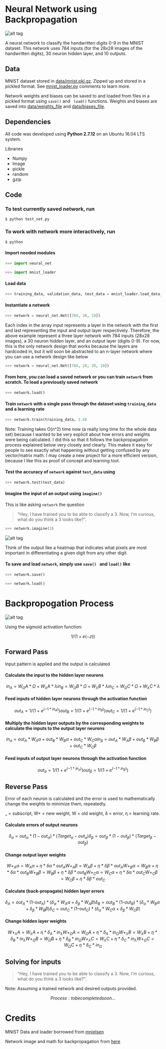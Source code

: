# Neural Network using Backpropagation
![alt tag](https://github.com/nathansegan/mnist_neural_network/blob/master/scraps/number.jpg)

A neural network to classify the handwritten digits 0-9 in the MNIST dataset.  This network uses 784 inputs (for the 28x28 images of the handwritten digits), 30 neuron hidden layer, and 10 outputs.

## Data

MNIST dataset stored in [data/mnist.pkl.gz](https://github.com/nathansegan/mnist_neural_network/tree/master/data).  Zipped up and stored in a pickled format.  See [mnist_loader.py](https://github.com/nathansegan/mnist_neural_network/blob/master/src/mnist_loader.py) comments to learn more.

Network weights and biases can be saved to and loaded from files in a pickled format using `save()` and ` load()` functions.  Weights and biases are saved into [data/weights_file](https://github.com/nathansegan/mnist_neural_network/tree/master/data) and [data/biases_file](https://github.com/nathansegan/mnist_neural_network/tree/master/data).

## Dependencies

All code was developed using **Python 2.7.12** on an Ubuntu 16.04 LTS system.

Libraries
* Numpy
* Image
* pickle
* random
* gzip

## Code

### To test currently saved network, run

```shell
$ python test_net.py
```


### To work with network more interactively, run

```shell
$ python
```


#### Import needed modules

```python
>>> import neural_net
```
```python
>>> import mnist_loader
```


#### Load data

```python
>>> training_data, validation_data, test_data = mnist_loader.load_data_wrapper()
```


#### Instantiate a network 

```python
>>> network = neural_net.Net([784, 30, 10])
```

Each index in the array input represents a layer in the network with the first and last representing the input and output layer respectively.  Therefore, the above example represent a three layer network with 784 inputs (28x28 images), a 30 neuron hidden layer, and an output layer (digits 0-9).  For now, this is the only network design that works because the layers are hardcoded in, but it will soon be abstracted to an n-layer network where you can use a network design like below

```python
>>> network = neural_net.Net([784, 20, 30, 10])
```

#### From here, you can load a saved network or you can train `network` from scratch. To load a previously saved network

```python
>>> network.load()
```

#### Train `network` with a single pass through the dataset using `training_data` and a learning rate 

```python
>>> network.train(training_data, 3.0)
```

Note: Training takes O(n^2) time now (a really long time for the whole data set) because I wanted to be very explicit about how errors and weights were being calculated.  I did this so that it follows the backpropagation process explained below very closely and clearly.  This makes it easy for people to see exactly what happening without getting confused by any vector/matrix math.  I may create a new project for a more efficient version, because I like this as proof of concept and learning tool.

#### Test the accuracy of `network` against `test_data` using

```python
>>> network.test(test_data)
```


#### Imagine the input of an output using `imagine()`

This is like asking `network` the question 
> "Hey, I have trained you to be able to classify a 3.  Now, I'm curious, what do you think a 3 looks like?".

```python
>>> network.imagine(3)
```

![alt tag](https://github.com/nathansegan/mnist_neural_network/blob/master/scraps/number_3.png)

Think of the output like a heatmap that indicates what pixels are most important in differentiating a given digit from any other digit.


#### To save and load `network`, simply use `save() ` and `load()` like

```python
>>> network.save()
```

```python
>>> network.load()
```

# Backpropogation Process

![alt tag](https://github.com/nathansegan/mnist_neural_network/blob/master/scraps/sample_network.png)

Using the sigmoid activation function:
```math
1 / (1 + e(-z))
```

## Forward Pass
Input pattern is applied and the output is calculated


#### Calculate the input to the hidden layer neurons
```math
in_A = W_ΩA * Ω + W_λA * λ
in_B = W_ΩB * Ω + W_λB * λ
in_C = W_ΩC * Ω + W_λC * λ
```

#### Feed inputs of hidden layer neurons through the activation function
```math
out_A = 1 / (1 + e^( -1 * in_A))
out_B = 1 / (1 + e^( -1 * in_B))
out_C = 1 / (1 + e^( -1 * in_C))
```

#### Multiply the hidden layer outputs by the corresponding weights to calculate the inputs to the output layer neurons
```math
in_α = out_A * W_Aα + out_B * W_Bα + out_C * W_Cα
in_β = out_A * W_Aβ + out_B * W_Bβ + out_C * W_Cβ
```

#### Feed inputs of output layer neurons through the activation function
```math
out_α = 1 / (1 + e^( -1 * in_α))
out_β = 1 / (1 + e^( -1 * in_β))
```


## Reverse Pass
Error of each neuron is calculated and the error is used to mathematically change the weights to minimize them, repeatedly.

_ = subscript, W+ = new weight, W = old weight, δ = error, η = learning rate.

#### Calculate errors of output neurons
```math
δ_α = out_α * (1 - out_α) * (Target_α - out_α)
δ_β = out_β * (1 - out_β) * (Target_β - out_β)
```

#### Change output layer weights
```math
W+_Aα = W_Aα + η * δα * out_A
W+_Aβ = W_Aβ + η * δβ * out_A

W+_Bα = W_Bα + η * δα * out_B
W+_Bβ = W_Bβ + η * δβ * out_B

W+_Cα = W_Cα + η * δα * out_C
W+_Cβ = W_Cβ + η * δβ * out_C
```

#### Calculate (back-propagate) hidden layer errors
```math
δ_A = out_A * (1 – out_A) * (δ_α * W_Aα + δ_β * W_Aβ)
δ_B = out_B * (1 – out_B) * (δ_α * W_Bα + δ_β * W_Bβ)
δ_C = out_C * (1 – out_C) * (δ_α * W_Cα + δ_β * W_Cβ)
```

#### Change hidden layer weights
```math
W+_λA = W_λA + η * δ_A * in_λ 
W+_ΩA = W_ΩA + η * δ_A * in_Ω

W+_λB = W_λB + η * δ_B * in_λ 
W+_ΩB = W_ΩB + η * δ_B * in_Ω

W+_λC = W_λC + η * δ_C * in_λ
W+_ΩC = W_ΩC + η * δ_C * in_Ω
```

## Solving for inputs
> "Hey, I have trained you to be able to classify a 3.  Now, I'm curious, what do you think a 3 looks like?".

Note: Assuming a trained network and desired outputs provided.

```math
Process: to be completed soon...
```

# Credits

MNIST Data and loader borrowed from [mnielsen](https://github.com/mnielsen/neural-networks-and-deep-learning)

Network image and math for backpropagation from [here](https://www.fer.unizg.hr/_download/repository/BP_chapter3_-_bp.pdf)
